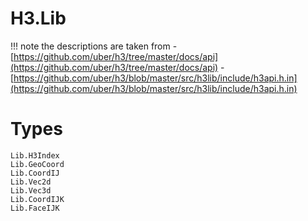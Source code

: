 # H3.Lib

!!! note
    the descriptions are taken from
    - [https://github.com/uber/h3/tree/master/docs/api](https://github.com/uber/h3/tree/master/docs/api)
    - [https://github.com/uber/h3/blob/master/src/h3lib/include/h3api.h.in](https://github.com/uber/h3/blob/master/src/h3lib/include/h3api.h.in)

# Types
```@docs
Lib.H3Index
Lib.GeoCoord
Lib.CoordIJ
Lib.Vec2d
Lib.Vec3d
Lib.CoordIJK
Lib.FaceIJK
```
